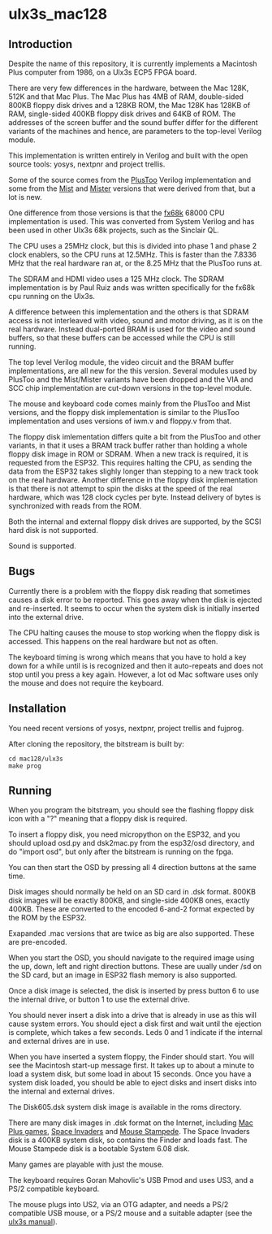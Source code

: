 # ulx3s_mac128

## Introduction

Despite the name of this repository, it is currently implements a Macintosh Plus computer from 1986, on a Ulx3s ECP5 FPGA board.

There are very few differences in the hardware, between the Mac 128K, 512K and that Mac Plus. The Mac Plus has 4MB of RAM, double-sided 800KB floppy disk drives and a 128KB ROM, the Mac 128K has 128KB of RAM, single-sided 400KB floppy disk drives and 64KB of ROM. The addresses of the screen buffer and the sound buffer differ for the different variants of the machines and hence, are parameters to the top-level Verilog module.

This implementation is written entirely in Verilog and built with the open source tools: yosys, nextpnr and project trellis.

Some of the source comes from the [PlusToo](https://www.bigmessowires.com/2012/12/15/plus-too-files/) Verilog implementation and some from the [Mist](https://github.com/mist-devel/mist-board/tree/master/cores/plus_too) and [Mister](https://github.com/MiSTer-devel/MacPlus_MiSTer) versions that were derived from that, but a lot is new.

One difference from those versions is that the [fx68k](https://github.com/ijor/fx68k) 68000 CPU implementation is used. This was converted from System Verilog and has been used in other Ulx3s 68k projects, such as the Sinclair QL.

The CPU uses a 25MHz clock, but this is divided into phase 1 and phase 2 clock enablers, so the CPU runs at 12.5MHz. This is faster than the 7.8336 MHz that the real hardware ran at, or the 8.25 MHz that the PlusToo runs at.

The SDRAM and HDMI video uses a 125 MHz clock. The SDRAM implementation is by Paul Ruiz ands was written specifically for the fx68k cpu running on the Ulx3s.

A difference between this implementation and the others is that SDRAM access is not interleaved with video, sound and motor driving, as it is on the real hardware. Instead dual-ported BRAM is used for the video and sound buffers, so that these buffers can be accessed while the CPU is still running.

The top level Verilog module, the video circuit and the BRAM buffer implementations, are all new for the this version. Several modules used by PlusToo and the Mist/Mister variants have been dropped and the VIA and SCC chip implementation are cut-down versions in the top-level module.

The mouse and keyboard code comes mainly from the PlusToo and Mist versions, and the floppy disk implementation is similar to the PlusToo implementation and uses versions of iwm.v and floppy.v from that.

The floppy disk imlementation differs quite a bit from the PlusToo and other variants, in that it uses a BRAM track buffer rather than holding a whole floppy disk image in ROM or SDRAM. When a new track is required, it is requested from the ESP32. This requires halting the CPU, as sending the data from the ESP32 takes slighly longer than stepping to a new track took on the real hardware. Another difference in the floppy disk implementation is that there is not attempt to spin the disks at the speed of the real hardware, which was 128 clock cycles per byte. Instead delivery of bytes is synchronized with reads from the ROM.

Both the internal and external floppy disk drives are supported, by the SCSI hard disk is not supported.

Sound is supported.

## Bugs

Currently there is a problem with the floppy disk reading that sometimes causes a disk error to be reported. This goes away when the disk is ejected and re-inserted. It seems to occur when the system disk is initially inserted into the external drive.

The CPU halting causes the mouse to stop working when the floppy disk is accessed. This happens on the real hardware but not as often.

The keyboard timing is wrong which means that you have to hold a key down for a while until is is recognized and then it auto-repeats and does not stop until you press a key again. However, a lot od Mac software uses only the mouse and does not require the keyboard.

## Installation

You need recent versions of yosys, nextpnr, project trellis and fujprog.

After cloning the repository, the bitstream is built by:

```
cd mac128/ulx3s
make prog
```

## Running

When you program the bitstream, you should see the flashing floppy disk icon with a "?" meaning that a floppy disk is required.

To insert a floppy disk, you need micropython on the ESP32, and you should upload osd.py and dsk2mac.py from the esp32/osd directory, and do "import osd", but only after the bitstream is running on the fpga.

You can then start the OSD by pressing all 4 direction buttons at the same time. 

Disk images should normally be held on an SD card in .dsk format. 800KB disk images will be exactly 800KB, and single-side 400KB ones, exactly 400KB. These are converted to the encoded 6-and-2 format expected by the ROM by the ESP32.

Exapanded .mac versions that are twice as big are also supported. These are pre-encoded.

When you start the OSD, you should navigate to the required image using the up, down, left and right direction buttons. These are uually under /sd on the SD card, but an image in ESP32 flash memory is also supported.

Once a disk image is selected, the disk is inserted by press button 6 to use the internal drive, or button 1 to use the external drive.

You should never insert a disk into a drive that is already in use as this will cause system errors. You should eject a disk first and wait until  the ejection is complete, which takes a  few seconds. Leds 0 and 1 indicate if the internal and external drives are in use.

When you have inserted a system floppy, the Finder should start. You will see the Macintosh start-up message first. It takes up to about a minute to load a system disk, but some load in about 15 seconds. Once you have a system disk loaded, you should be able to eject disks and insert disks into the internal and external drives.

The Disk605.dsk system disk image is available in the roms directory.

There are many disk images in .dsk format on the Internet, including [Mac Plus games]( https://www.macintoshrepository.org/24802-mac-plus-floppy-with-games), [Space Invaders]( https://www.macintoshrepository.org/4826-space-invaders) and [Mouse Stampede](https://macintoshgarden.org/games/mouse-stampede-20). The Space Invaders disk is a 400KB system disk, so contains the Finder and loads fast. The Mouse Stampede disk is a bootable System 6.08 disk.

Many games are playable with just the mouse.

The keyboard requires Goran Mahovlic's USB Pmod and uses US3, and a PS/2 compatible keyboard.

The mouse plugs into US2, via an OTG adapter, and needs a PS/2 compatible USB mouse, or a PS/2 mouse and a suitable adapter (see the [ulx3s manual](https://github.com/emard/ulx3s/blob/master/doc/MANUAL.md)).
